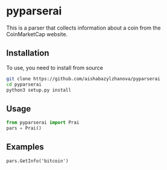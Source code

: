 # pyparserai
This is a parser that collects information about a coin from the CoinMarketCap website.
## Installation
To use, you need to install from source
```bash
git clone https://github.com/aishabazylzhanova/pyparserai
cd pyparserai
python3 setup.py install
```
## Usage
```python
from pyparserai import Prai
pars = Prai()
```
## Examples
```
pars.GetInfo('bitcoin')
```
